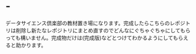 # -
データサイエンス倶楽部の教材置き場になります。完成したらこちらのレポジトリは削除し新たなレポジトリにまとめ直すのでどんなにぐちゃぐちゃにしてもらっても構いません。完成物だけは(完成版)などとつけてわかるようにしてもらえると助かります。
